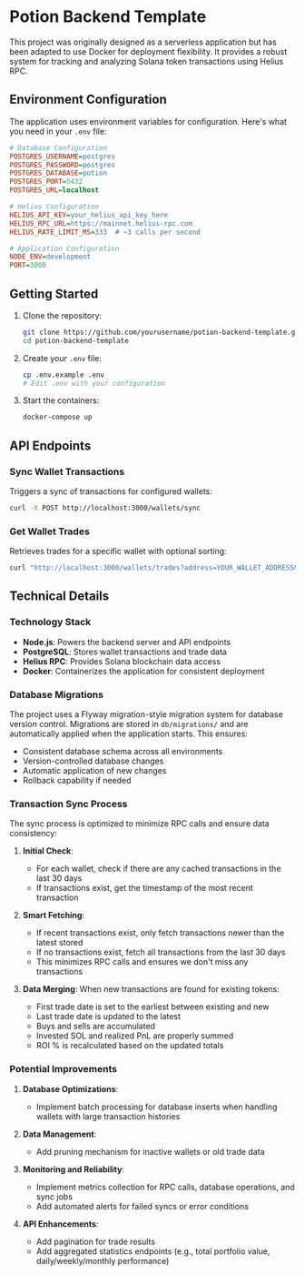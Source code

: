 # Potion Backend Template

This project was originally designed as a serverless application but has been adapted to use Docker for deployment flexibility. It provides a robust system for tracking and analyzing Solana token transactions using Helius RPC.

## Environment Configuration

The application uses environment variables for configuration. Here's what you need in your `.env` file:

```ini
# Database Configuration
POSTGRES_USERNAME=postgres
POSTGRES_PASSWORD=postgres
POSTGRES_DATABASE=potion
POSTGRES_PORT=5432
POSTGRES_URL=localhost

# Helius Configuration
HELIUS_API_KEY=your_helius_api_key_here
HELIUS_RPC_URL=https://mainnet.helius-rpc.com
HELIUS_RATE_LIMIT_MS=333  # ~3 calls per second

# Application Configuration
NODE_ENV=development
PORT=3000
```

## Getting Started

1. Clone the repository:
   ```bash
   git clone https://github.com/yourusername/potion-backend-template.git
   cd potion-backend-template
   ```

2. Create your `.env` file:
   ```bash
   cp .env.example .env
   # Edit .env with your configuration
   ```

3. Start the containers:
   ```bash
   docker-compose up
   ```

## API Endpoints

### Sync Wallet Transactions
Triggers a sync of transactions for configured wallets:
```bash
curl -X POST http://localhost:3000/wallets/sync
```

### Get Wallet Trades
Retrieves trades for a specific wallet with optional sorting:
```bash
curl "http://localhost:3000/wallets/trades?address=YOUR_WALLET_ADDRESS&sortBy=roi&sortByOrder=DESC"
```

## Technical Details

### Technology Stack
- **Node.js**: Powers the backend server and API endpoints
- **PostgreSQL**: Stores wallet transactions and trade data
- **Helius RPC**: Provides Solana blockchain data access
- **Docker**: Containerizes the application for consistent deployment

### Database Migrations
The project uses a Flyway migration-style migration system for database version control. Migrations are stored in `db/migrations/` and are automatically applied when the application starts. This ensures:
- Consistent database schema across all environments
- Version-controlled database changes
- Automatic application of new changes
- Rollback capability if needed

### Transaction Sync Process

The sync process is optimized to minimize RPC calls and ensure data consistency:

1. **Initial Check**:
   - For each wallet, check if there are any cached transactions in the last 30 days
   - If transactions exist, get the timestamp of the most recent transaction

2. **Smart Fetching**:
   - If recent transactions exist, only fetch transactions newer than the latest stored
   - If no transactions exist, fetch all transactions from the last 30 days
   - This minimizes RPC calls and ensures we don't miss any transactions

3. **Data Merging**:
   When new transactions are found for existing tokens:
   - First trade date is set to the earliest between existing and new
   - Last trade date is updated to the latest
   - Buys and sells are accumulated
   - Invested SOL and realized PnL are properly summed
   - ROI % is recalculated based on the updated totals

### Potential Improvements

1. **Database Optimizations**:
   - Implement batch processing for database inserts when handling wallets with large transaction histories

2. **Data Management**:
   - Add pruning mechanism for inactive wallets or old trade data

3. **Monitoring and Reliability**:
   - Implement metrics collection for RPC calls, database operations, and sync jobs
   - Add automated alerts for failed syncs or error conditions

4. **API Enhancements**:
   - Add pagination for trade results
   - Add aggregated statistics endpoints (e.g., total portfolio value, daily/weekly/monthly performance)
